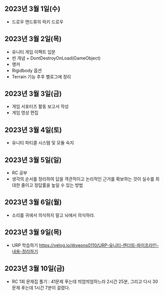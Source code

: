 ## 2023년 3월 1일(수)
- 드로우 앤드류의 럭키 드로우

## 2023년 3월 2일(목)
- 유니티 게임 이펙트 입문
- 씬 개념 + DontDestroyOnLoad(GameObject)
- 앵커
- Rigidbody 옵션
- Terrain 기능
 추후 벨로그에 정리

## 2023년 3월 3일(금)
- 게임 서포터즈 활동 보고서 작성
- 게임 영상 편집


## 2023년 3월 4일(토)
- 유니티 파티클 시스템 및 모듈 숙지

## 2023년 3월 5일(일)
- RC 공부
- 생각의 순서를 정리하여 답을 객관적이고 논리적인 근거를 확보하는 것이 실수를 최대한 줄이고 정답률을 높일 수 있는 방법

## 2023년 3월 6일(월)
- 소리를 귀에서 의식하지 말고 뇌에서 의식하라.

## 2023년 3월 9일(목)
- URP 학습하기
https://velog.io/@yeons0110/URP-유니티-렌더링-파이프라인-내용-정리하기

## 2023년 3월 10일(금)
- RC 1회 문제집 풀기 : 41문제 푸는데 띄엄띄엄하느라 2시간 25분, 그리고 다시 30문제 푸는데 1시간 7분이 걸렸다.
